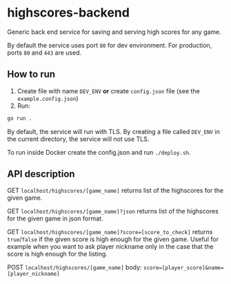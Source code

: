 # highscores-backend

Generic back end service for saving and serving high scores for any game.

By default the service uses port `80` for dev environment. For production,
ports `80` and `443` are used.

## How to run

1. Create file with name `DEV_ENV` **or** create `config.json` file (see the `example.config.json`)
2. Run:

```bash
go run .
```

By default, the service will run with TLS. By creating a file called
`DEV_ENV` in the current directory, the service will not use TLS.

To run inside Docker create the config.json and run `./deploy.sh`.

## API description

GET `localhost/highscores/[game_name]` returns list of the highscores for the given game.

GET `localhost/highscores/[game_name]?json` returns list of the highscores for the given game
in json format.

GET `localhost/highscores/[game_name]?score=[score_to_check]` returns `true`/`false`
 if the given score is high enough for the given game. Useful for example when you want to
  ask player nickname only in the case that the score is high enough for the listing.

POST `localhost/highscores/[game_name]` body: `score=[player_score]&name=[player_nickname]`

